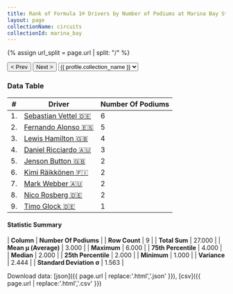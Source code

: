 ```yaml
---
title: Rank of Formula 1® Drivers by Number of Podiums at Marina Bay Street Circuit
layout: page
collectionName: circuits
collectionId: marina_bay
---
```


{% assign url_split = page.url | split: "/" %}
<div id="collection-navigation">
<button onclick="selector.options[selector.selectedIndex-1].value && (window.location = selector.options[selector.selectedIndex-1].value);">&lt; Prev</button>
<button onclick="selector.options[selector.selectedIndex+1].value && (window.location = selector.options[selector.selectedIndex+1].value);">Next &gt;</button>
<select id="selector" onchange="this.options[this.selectedIndex].value && (window.location = this.options[this.selectedIndex].value);">
  {% for collectionId in site.data[page.collectionName].refs %}
    {% if collectionId == page.collectionId %}
      {% assign selected = "selected" %}
    {% else %}
      {% assign selected = "" %}
    {% endif %}
    {% assign profile = site.data[page.collectionName][collectionId].profile %}
    <option value="/f1/{{ page.collectionName }}/{{ collectionId }}/{{ url_split[4] }}" {{ selected }}>{{ profile.collection_name }}</option>
  {% endfor %}
</select>
</div>

<canvas id="chart" width="400" height="180"></canvas>
<script>
var data = {
    "datasets": [
        {
            "backgroundColor": [
                "#9C8E8D",
                "#9C8E8D",
                "#9C8E8D",
                "#9C8E8D",
                "#9C8E8D",
                "#9C8E8D",
                "#9C8E8D",
                "#9C8E8D",
                "#9C8E8D"
            ],
            "borderColor": [
                "#1D181E",
                "#1D181E",
                "#1D181E",
                "#1D181E",
                "#1D181E",
                "#1D181E",
                "#1D181E",
                "#1D181E",
                "#1D181E"
            ],
            "borderWidth": 1,
            "data": [
                6.0,
                5.0,
                4.0,
                3.0,
                2.0,
                2.0,
                2.0,
                2.0,
                1.0
            ],
            "label": "Number Of Podiums"
        }
    ],
    "labels": [
        "Sebastian Vettel",
        "Fernando Alonso",
        "Lewis Hamilton",
        "Daniel Ricciardo",
        "Jenson Button",
        "Kimi Räikkönen",
        "Mark Webber",
        "Nico Rosberg",
        "Timo Glock"
    ]
};
var options = {
  legend: {
    display: false
  },
  scales: {
    xAxes: [{
      ticks: {
        beginAtZero: true,
        maxRotation: 180,
        display: window.innerWidth > 800
      }
    }],
    yAxes: [{
      ticks: {
        beginAtZero: true
      }
    }]
  },
  onResize: function(chart, size) {
    chart.options.scales.xAxes[0].ticks.display = size.width > 800;
  }
};
var chart = new Chart("chart", {
    data: data,
    type: 'bar',
    options: options
});
</script>



### Data Table

| # | Driver | Number Of Podiums |
|--|--|--|
| 1. | [Sebastian Vettel 🇩🇪](/f1/drivers/vettel) | 6 |
| 2. | [Fernando Alonso 🇪🇸](/f1/drivers/alonso) | 5 |
| 3. | [Lewis Hamilton 🇬🇧](/f1/drivers/hamilton) | 4 |
| 4. | [Daniel Ricciardo 🇦🇺](/f1/drivers/ricciardo) | 3 |
| 5. | [Jenson Button 🇬🇧](/f1/drivers/button) | 2 |
| 6. | [Kimi Räikkönen 🇫🇮](/f1/drivers/raikkonen) | 2 |
| 7. | [Mark Webber 🇦🇺](/f1/drivers/webber) | 2 |
| 8. | [Nico Rosberg 🇩🇪](/f1/drivers/rosberg) | 2 |
| 9. | [Timo Glock 🇩🇪](/f1/drivers/glock) | 1 |

#### Statistic Summary

| **Column** | **Number Of Podiums** |
| **Row Count** | 9 |
| **Total Sum** | 27.000 |
| **Mean μ (Average)** | 3.000 |
| **Maximum** | 6.000 |
| **75th Percentile** | 4.000 |
| **Median** | 2.000 |
| **25th Percentile** | 2.000 |
| **Minimum** | 1.000 |
| **Variance** | 2.444 |
| **Standard Deviation σ** | 1.563 |

Download data: [json]({{ page.url | replace:'.html','.json' }}), [csv]({{ page.url | replace:'.html','.csv' }})
